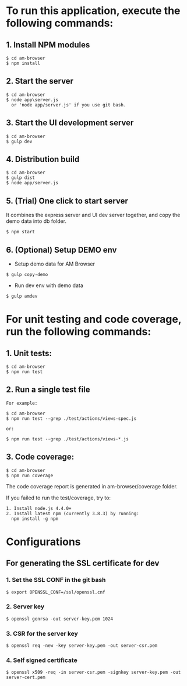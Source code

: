 # To run this application, execute the following commands: 

##  1. Install NPM modules
    $ cd am-browser
    $ npm install
##  2. Start the server
    $ cd am-browser
    $ node app\server.js
      or 'node app/server.js' if you use git bash.
## 3. Start the UI development server
    $ cd am-browser
    $ gulp dev
##  4. Distribution build
    $ cd am-browser
    $ gulp dist
    $ node app/server.js
##  5. (Trial) One click to start server
  It combines the express server and UI dev server together, and copy the demo data into db folder.
```
$ npm start
```
##  6. (Optional) Setup DEMO env
 * Setup demo data for AM Browser
```
$ gulp copy-demo
```
 * Run dev env with demo data
```
$ gulp amdev
```

# For unit testing and code coverage, run the following commands:
##  1. Unit tests:
    $ cd am-browser
    $ npm run test

##  2. Run a single test file

    For example: 
    
    $ cd am-browser
    $ npm run test --grep ./test/actions/views-spec.js   
     
    or:
    
    $ npm run test --grep ./test/actions/views-*.js   
            
  
## 3. Code coverage:
    $ cd am-browser
    $ npm run coverage
    
The code coverage report is generated in am-browser/coverage folder.

If you failed to run the test/coverage, try to:
  
    1. Install node.js 4.4.0+
    2. Install latest npm (currently 3.8.3) by running:
      npm install -g npm

# Configurations
## For generating the SSL certificate for dev
### 1. Set the SSL CONF in the git bash 
  ```
  $ export OPENSSL_CONF=/ssl/openssl.cnf
  ```
### 2. Server key
  ```
  $ openssl genrsa -out server-key.pem 1024
  ```
### 3. CSR for the server key
  ```
  $ openssl req -new -key server-key.pem -out server-csr.pem
  ```
### 4. Self signed certificate
  ```
  $ openssl x509 -req -in server-csr.pem -signkey server-key.pem -out server-cert.pem
  ```